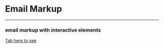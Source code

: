 
# Email Markup

---
### email markup with interactive elements

[Tab here to see](https://alinaray.github.io/email.github.io "Email Markup")
